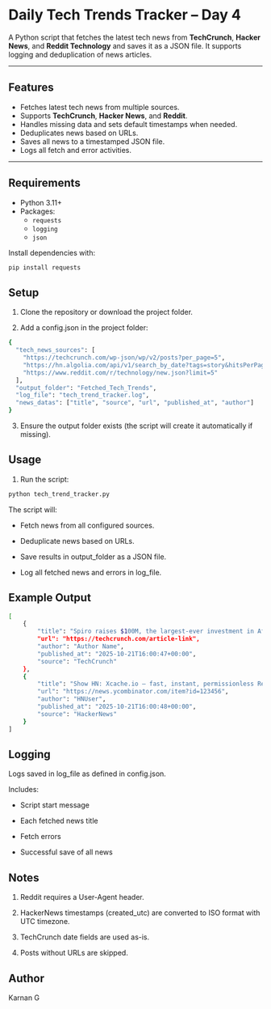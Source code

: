 # Daily Tech Trends Tracker – Day 4

A Python script that fetches the latest tech news from **TechCrunch**, **Hacker News**, and **Reddit Technology** and saves it as a JSON file. It supports logging and deduplication of news articles.

---

## Features

- Fetches latest tech news from multiple sources.
- Supports **TechCrunch**, **Hacker News**, and **Reddit**.
- Handles missing data and sets default timestamps when needed.
- Deduplicates news based on URLs.
- Saves all news to a timestamped JSON file.
- Logs all fetch and error activities.

---

## Requirements

- Python 3.11+
- Packages:
  - `requests`
  - `logging`
  - `json`

Install dependencies with:

```bash
pip install requests
```
## Setup

1. Clone the repository or download the project folder.

2. Add a config.json in the project folder:

```bash
{
  "tech_news_sources": [
    "https://techcrunch.com/wp-json/wp/v2/posts?per_page=5",
    "https://hn.algolia.com/api/v1/search_by_date?tags=story&hitsPerPage=5",
    "https://www.reddit.com/r/technology/new.json?limit=5"
  ],
  "output_folder": "Fetched_Tech_Trends",
  "log_file": "tech_trend_tracker.log",
  "news_datas": ["title", "source", "url", "published_at", "author"]
}
```

3. Ensure the output folder exists (the script will create it automatically if missing).

## Usage

1. Run the script:
```bash
python tech_trend_tracker.py
```

The script will:

- Fetch news from all configured sources.

- Deduplicate news based on URLs.

- Save results in output_folder as a JSON file.

- Log all fetched news and errors in log_file.

## Example Output
```bash
[
    {
        "title": "Spiro raises $100M, the largest-ever investment in Africa’s e-mobility",
        "url": "https://techcrunch.com/article-link",
        "author": "Author Name",
        "published_at": "2025-10-21T16:00:47+00:00",
        "source": "TechCrunch"
    },
    {
        "title": "Show HN: Xcache.io – fast, instant, permissionless Redis cache",
        "url": "https://news.ycombinator.com/item?id=123456",
        "author": "HNUser",
        "published_at": "2025-10-21T16:00:48+00:00",
        "source": "HackerNews"
    }
]
```
## Logging

Logs saved in log_file as defined in config.json.

Includes:

- Script start message

- Each fetched news title

- Fetch errors

- Successful save of all news

## Notes

1. Reddit requires a User-Agent header.

2. HackerNews timestamps (created_utc) are converted to ISO format with UTC timezone.

3. TechCrunch date fields are used as-is.

4. Posts without URLs are skipped.

## Author

Karnan G